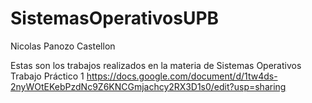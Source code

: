 # SistemasOperativosUPB
Nicolas Panozo Castellon

Estas son los trabajos realizados en la materia de Sistemas Operativos
Trabajo Práctico 1
https://docs.google.com/document/d/1tw4ds-2nyWOtEKebPzdNc9Z6KNCGmjachcy2RX3D1s0/edit?usp=sharing

